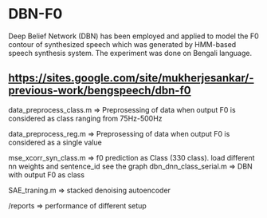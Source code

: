 # DBN-F0

Deep Belief Network (DBN) has been employed and applied to model the F0 contour of synthesized speech which was generated by HMM-based speech synthesis system. The experiment was done on Bengali language. 

https://sites.google.com/site/mukherjesankar/-previous-work/bengspeech/dbn-f0
----

data_preprocess_class.m => Preprosessing of data when output F0 is considered as class ranging from 75Hz-500Hz

data_preprocess_reg.m => Preprosessing of data when output F0 is considered as a single value

mse_xcorr_syn_class.m  =>  f0 prediction as Class (330 class). load different nn weights and sentence_id see the graph
dbn_dnn_class_serial.m  => DBN with output F0 as class

SAE_traning.m  => stacked denoising autoencoder 

/reports  => performance of different setup
